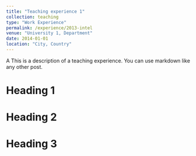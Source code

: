 ```yaml
---
title: "Teaching experience 1"
collection: teaching
type: "Work Experience"
permalink: /experience/2013-intel
venue: "University 1, Department"
date: 2014-01-01
location: "City, Country"
---
```


A This is a description of a teaching experience. You can use markdown like any other post.

Heading 1
======

Heading 2
======

Heading 3
======